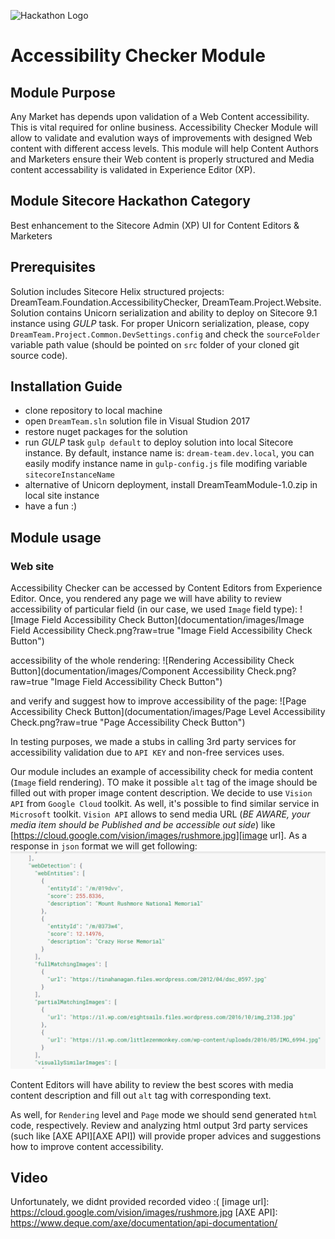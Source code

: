 ![Hackathon Logo](documentation/images/hackathon.png?raw=true "Hackathon Logo")

# Accessibility Checker Module

## Module Purpose

Any Market has depends upon validation of a Web Content accessibility. This is vital required for online business.
Accessibility Checker Module will allow to validate and evalution ways of improvements with designed Web content with different access levels.
This module will help Content Authors and Marketers ensure their Web content is properly structured and Media content accessability is validated in Experience Editor (XP).

## Module Sitecore Hackathon Category

Best enhancement to the Sitecore Admin (XP) UI for Content Editors & Marketers

## Prerequisites
Solution includes Sitecore Helix structured projects: DreamTeam.Foundation.AccessibilityChecker, DreamTeam.Project.Website.
Solution contains Unicorn serialization and ability to deploy on Sitecore 9.1 instance using *GULP*  task.
For proper Unicorn serialization, please, copy `DreamTeam.Project.Common.DevSettings.config` and check the `sourceFolder` variable path value (should be pointed on `src` folder of your cloned git source code).

## Installation Guide

 - clone repository to local machine
 - open `DreamTeam.sln` solution file in Visual Studion 2017
 - restore nuget packages for the solution
 - run *GULP* task `gulp default` to deploy solution into local Sitecore instance. By default, instance name is: `dream-team.dev.local`, you can easily modify instance name in `gulp-config.js` file modifing variable `sitecoreInstanceName`
 - alternative of Unicorn deployment, install DreamTeamModule-1.0.zip in local site instance
 - have a fun :)

## Module usage

### Web site
Accessibility Checker can be accessed by Content Editors from Experience Editor. Once, you rendered any page we will have ability to review accessibility of particular field (in our case, we used `Image` field type):
![Image Field Accessibility Check Button](documentation/images/Image Field Accessibility Check.png?raw=true "Image Field Accessibility Check Button")

accessibility of the whole rendering:
![Rendering Accessibility Check Button](documentation/images/Component Accessibility Check.png?raw=true "Image Field Accessibility Check Button")

and verify and suggest how to improve accessibility of the page:
![Page Accessibility Check Button](documentation/images/Page Level Accessibility Check.png?raw=true "Page Accessibility Check Button")

In testing purposes, we made a stubs in calling 3rd party services for accessibility validation due to `API KEY` and non-free services uses.

Our module includes an example of accessibility check for media content (`Image` field rendering). TO make it possible `alt` tag of the image should be filled out with proper image content description. We decide to use `Vision API` from `Google Cloud` toolkit. As well, it's possible to find similar service in `Microsoft` toolkit. `Vision API` allows to send media URL (*BE AWARE, your media item should be Published and be accessible out side*) like [https://cloud.google.com/vision/images/rushmore.jpg][image url].
As a response in `json` format we will get following:
![Vision API Json Response Format](documentation/images/VisionAPIJsonResponse.png?raw=true "Vision API Json Response Format")

Content Editors will have ability to review the best scores with media content description and fill out `alt` tag with corresponding text.

As well, for `Rendering` level and `Page` mode we should send generated `html` code, respectively. Review and analyzing html output 3rd party services (such like [AXE API][AXE API]) will provide proper advices and suggestions how to improve content accessibility. 

## Video
Unfortunately, we didnt provided recorded video :(
[image url]: https://cloud.google.com/vision/images/rushmore.jpg
[AXE API]: https://www.deque.com/axe/documentation/api-documentation/